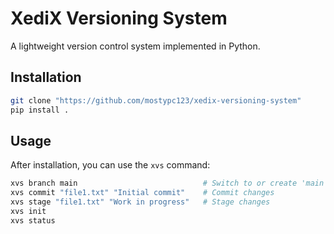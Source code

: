 # XediX Versioning System

A lightweight version control system implemented in Python.

## Installation

```bash
git clone "https://github.com/mostypc123/xedix-versioning-system"
pip install .
```

## Usage

After installation, you can use the `xvs` command:

```bash
xvs branch main                            # Switch to or create 'main' branch
xvs commit "file1.txt" "Initial commit"    # Commit changes
xvs stage "file1.txt" "Work in progress"   # Stage changes
xvs init
xvs status
```
